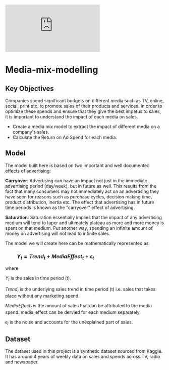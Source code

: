 ![MMM_Pic.pdf](https://github.com/Amiteshwar-Kukreja/Media-mix-modelling/files/10680085/MMM_Pic.pdf)

# Media-mix-modelling

## Key Objectives
Companies spend significant budgets on different media such as TV, online, social, print etc. to promote sales of their products and services. In order to optimize these spends and ensure that they give the best impetus to sales, it is important to understand the impact of each media on sales. <br> 

* Create a media mix model to extract the impact of different media on a company's sales. 
* Calculate the Return on Ad Spend for each media.


## Model

The model built here is based on two important and well documented effects of advertising:

**Carryover**: Advertising can have an impact not just in the immediate advertising period (day/week), but in future as well. This results from the fact that many consumers may not immediately act on an advertising they have seen for reasons such as purchase cycles, decision making time, product distribution, inertia etc. The effect that advertising has in future time periods is known as the "carryover" effect of advertising.

**Saturation**: Saturation essentially implies that the impact of any advertising medium will tend to taper and ultimately plateau as more and more money is spent on that medium. Put another way, spending an infinite amount of money on advertising will not lead to infinite sales. 

The model we will create here  can be mathematically represented as:

### &emsp;&emsp; $Y_{t} = Trend_{t} + Media Effect_{t} + \epsilon_{t}$

where 

$Y_{t}$ is the sales in time period (t).

$Trend_{t}$ is the underlying sales trend in time period (t) i.e. sales that takes place without any marketing spend.

$Media Effect_{t}$ is the amount of sales that can be attributed to the media spend. media_effect can be dervied for each medium separately.

$\epsilon_{t}$ is the noise and accounts for the unexplained part of sales.


## Dataset

The dataset used in this project is a synthetic dataset sourced from Kaggle. It has around 4 years of weekly data on sales and spends across TV, radio and newspaper. 
